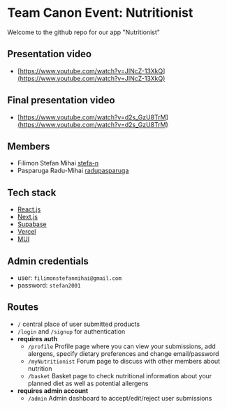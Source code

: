 # Team Canon Event: Nutritionist

Welcome to the github repo for our app "Nutritionist"

## Presentation video

- [https://www.youtube.com/watch?v=JINcZ-13XkQ](https://www.youtube.com/watch?v=JINcZ-13XkQ)

## Final presentation video
- [https://www.youtube.com/watch?v=d2s_GzU8TrM](https://www.youtube.com/watch?v=d2s_GzU8TrM)

## Members

- Filimon Stefan Mihai [stefa-n](https://github.com/stefa-n/)
- Pasparuga Radu-Mihai [radupasparuga](https://github.com/radupasparuga)

## Tech stack

- [React.js](https://react.dev/)
- [Next.js](https://nextjs.org/)
- [Supabase](https://supabase.com/)
- [Vercel](https://vercel.com/)
- [MUI](https://mui.com/)

## Admin credentials

- user: `filimonstefanmihai@gmail.com`
- password: `stefan2001`

## Routes

- `/` central place of user submitted products
- `/login` and `/signup` for authentication
- **requires auth**
  - `/profile` Profile page where you can view your submissions, add alergens, specify dietary preferences and change email/password
  - `/myNutritionist` Forum page to discuss with other members about nutrition
  - `/basket` Basket page to check nutritional information about your planned diet as well as potential allergens
- **requires admin account**
  - `/admin` Admin dashboard to accept/edit/reject user submissions

<!-- ## Licente:
https://www.flaticon.com/free-icon/harvest_601939

https://www.flaticon.com/free-icon/minerals_10153727

https://www.flaticon.com/free-icon/crisps_2137769

https://www.flaticon.com/free-icon/user_1077012

https://www.flaticon.com/free-icon/plus_1828817 -->
